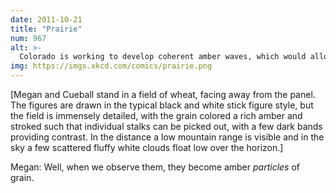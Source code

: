 ```yaml
---
date: 2011-10-21
title: "Prairie"
num: 967
alt: >-
  Colorado is working to develop coherent amber waves, which would allow them to finally destroy Kansas and Nebraska with a devastating but majestic grain laser.
img: https://imgs.xkcd.com/comics/prairie.png
---
```

[Megan and Cueball stand in a field of wheat, facing away from the panel. The figures are drawn in the typical black and white stick figure style, but the field is immensely detailed, with the grain colored a rich amber and stroked such that individual stalks can be picked out, with a few dark bands providing contrast. In the distance a low mountain range is visible and in the sky a few scattered fluffy white clouds float low over the horizon.]

Megan: Well, when we observe them, they become amber *particles* of grain.